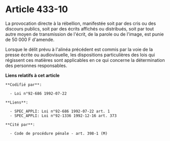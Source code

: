# Article 433-10

La provocation directe à la rébellion, manifestée soit par des cris ou des discours publics, soit par des écrits affichés ou
distribués, soit par tout autre moyen de transmission de l'écrit, de la parole ou de l'image, est punie de 50 000 F d'amende.

Lorsque le délit prévu à l'alinéa précédent est commis par la voie de la presse écrite ou audiovisuelle, les dispositions
particulières des lois qui régissent ces matières sont applicables en ce qui concerne la détermination des personnes
responsables.

**Liens relatifs à cet article**

	**Codifié par**:

	  - Loi n°92-686 1992-07-22

	**Liens**:

	  - SPEC_APPLI: Loi n°92-686 1992-07-22 art. 1
	  - SPEC_APPLI: Loi n°92-1336 1992-12-16 art. 373

	**Cité par**:

	  - Code de procédure pénale - art. 398-1 (M)
